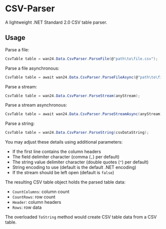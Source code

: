 # CSV-Parser

A lightweight .NET Standard 2.0 CSV table parser.

## Usage

Parse a file:

```cs
CsvTable table = wan24.Data.CsvParser.ParseFile(@"path\to\file.csv");
```

Parse a file asynchronous:

```cs
CsvTable table = await wan24.Data.CsvParser.ParseFileAsync(@"path\to\file.csv");
```

Parse a stream:

```cs
CsvTable table = wan24.Data.CsvParser.ParseStream(anyStream);
```

Parse a stream asynchronous:

```cs
CsvTable table = await wan24.Data.CsvParser.ParseStreamAsync(anyStream);
```

Parse a string:

```cs
CsvTable table = wan24.Data.CsvParser.ParseString(csvDataString);
```

You may adjust these details using additional parameters:

- If the first line contains the column headers
- The field delimiter character (comma (`,`) per default)
- The string value delimiter character (double quotes (`"`) per default)
- String encoding to use (default is the default .NET encoding)
- If the stream should be left open (default is `false`)

The resulting CSV table object holds the parsed table data:

- `CountColumns`: column count
- `CountRows`: row count
- `Header`: column headers
- `Rows`: row data

The overloaded `ToString` method would create CSV table data from a CSV table.
